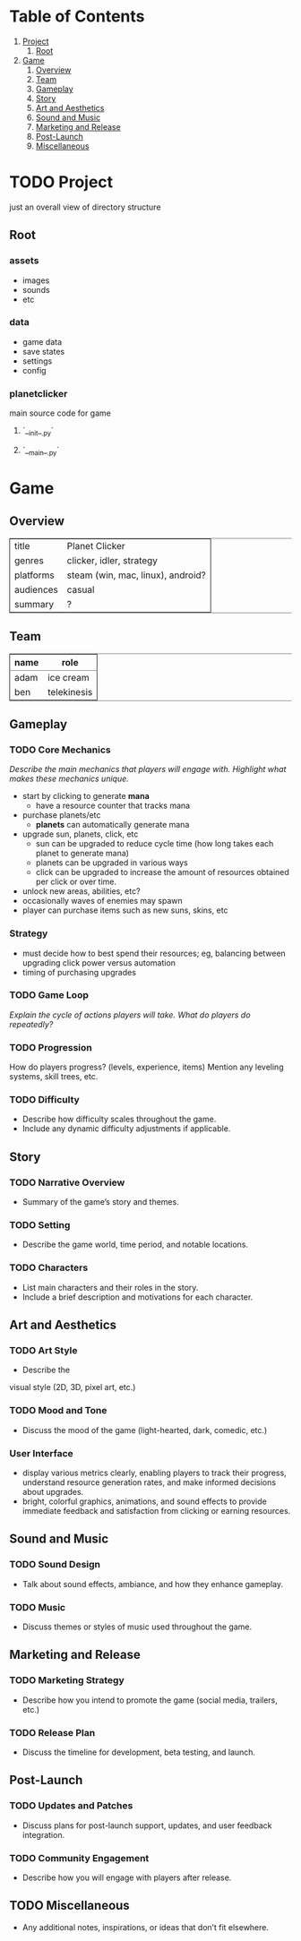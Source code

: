
# Table of Contents

1.  [Project](#org814b8b9)
    1.  [Root](#org8cb8bfc)
2.  [Game](#orgb7cf645)
    1.  [Overview](#org59a7faa)
    2.  [Team](#org3272f6c)
    3.  [Gameplay](#org93289c6)
    4.  [Story](#org3823c58)
    5.  [Art and Aesthetics](#org4e356ac)
    6.  [Sound and Music](#org35dac43)
    7.  [Marketing and Release](#org381ad43)
    8.  [Post-Launch](#orgdb58ca3)
    9.  [Miscellaneous](#org4049a5d)



<a id="org814b8b9"></a>

# TODO Project

just an overall view of directory structure


<a id="org8cb8bfc"></a>

## Root


### assets

-   images
-   sounds
-   etc


### data

-   game data
-   save states
-   settings
-   config


### planetclicker

main source code for game

1.  \`\_<sub>init</sub>\_<sub>.py</sub>\`

2.  \`\_<sub>main</sub>\_<sub>.py</sub>\`


<a id="orgb7cf645"></a>

# Game


<a id="org59a7faa"></a>

## Overview

<table border="2" cellspacing="0" cellpadding="6" rules="groups" frame="hsides">


<colgroup>
<col  class="org-left" />

<col  class="org-left" />
</colgroup>
<tbody>
<tr>
<td class="org-left">title</td>
<td class="org-left">Planet Clicker</td>
</tr>

<tr>
<td class="org-left">genres</td>
<td class="org-left">clicker, idler, strategy</td>
</tr>

<tr>
<td class="org-left">platforms</td>
<td class="org-left">steam (win, mac, linux), android?</td>
</tr>

<tr>
<td class="org-left">audiences</td>
<td class="org-left">casual</td>
</tr>

<tr>
<td class="org-left">summary</td>
<td class="org-left">?</td>
</tr>
</tbody>
</table>


<a id="org3272f6c"></a>

## Team

<table border="2" cellspacing="0" cellpadding="6" rules="groups" frame="hsides">


<colgroup>
<col  class="org-left" />

<col  class="org-left" />
</colgroup>
<thead>
<tr>
<th scope="col" class="org-left">name</th>
<th scope="col" class="org-left">role</th>
</tr>
</thead>
<tbody>
<tr>
<td class="org-left">adam</td>
<td class="org-left">ice cream</td>
</tr>

<tr>
<td class="org-left">ben</td>
<td class="org-left">telekinesis</td>
</tr>
</tbody>
</table>


<a id="org93289c6"></a>

## Gameplay


### TODO Core Mechanics

*Describe the main mechanics that players will engage with.*
*Highlight what makes these mechanics unique.*

-   start by clicking to generate **mana**
    -   have a resource counter that tracks mana
-   purchase planets/etc
    -   **planets** can automatically generate mana
-   upgrade sun, planets, click, etc
    -   sun can be upgraded to reduce cycle time (how long takes each planet to generate mana)
    -   planets can be upgraded in various ways
    -   click can be upgraded to increase the amount of resources obtained per click or over time.
-   unlock new areas, abilities, etc?
-   occasionally waves of enemies may spawn
-   player can purchase items such as new suns, skins, etc


### Strategy

-   must decide how to best spend their resources; eg, balancing between upgrading click power versus automation
-   timing of purchasing upgrades


### TODO Game Loop

*Explain the cycle of actions players will take.*
*What do players do repeatedly?*


### TODO Progression

How do players progress? (levels, experience, items)
Mention any leveling systems, skill trees, etc.


### TODO Difficulty

-   Describe how difficulty scales throughout the game.
-   Include any dynamic difficulty adjustments if applicable.


<a id="org3823c58"></a>

## Story


### TODO Narrative Overview

-   Summary of the game&rsquo;s story and themes.


### TODO Setting

-   Describe the game world, time period, and notable locations.


### TODO Characters

-   List main characters and their roles in the story.
-   Include a brief description and motivations for each character.


<a id="org4e356ac"></a>

## Art and Aesthetics


### TODO Art Style

-   Describe the

visual style (2D, 3D, pixel art, etc.)


### TODO Mood and Tone

-   Discuss the mood of the game (light-hearted, dark, comedic, etc.)


### User Interface

-   display various metrics clearly, enabling players to track their progress, understand resource generation rates, and make informed decisions about upgrades.
-   bright, colorful graphics, animations, and sound effects to provide immediate feedback and satisfaction from clicking or earning resources.


<a id="org35dac43"></a>

## Sound and Music


### TODO Sound Design

-   Talk about sound effects, ambiance, and how they enhance gameplay.


### TODO Music

-   Discuss themes or styles of music used throughout the game.


<a id="org381ad43"></a>

## Marketing and Release


### TODO Marketing Strategy

-   Describe how you intend to promote the game (social media, trailers, etc.)


### TODO Release Plan

-   Discuss the timeline for development, beta testing, and launch.


<a id="orgdb58ca3"></a>

## Post-Launch


### TODO Updates and Patches

-   Discuss plans for post-launch support, updates, and user feedback integration.


### TODO Community Engagement

-   Describe how you will engage with players after release.


<a id="org4049a5d"></a>

## TODO Miscellaneous

-   Any additional notes, inspirations, or ideas that don&rsquo;t fit elsewhere.

